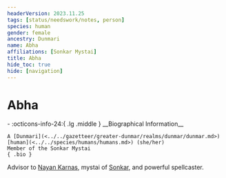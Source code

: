 ```yaml
---
headerVersion: 2023.11.25
tags: [status/needswork/notes, person]
species: human
gender: female
ancestry: Dunmari
name: Abha
affiliations: [Sonkar Mystai]
title: Abha
hide_toc: true
hide: [navigation]
---
```

# Abha
<div class="grid cards ext-narrow-margin ext-one-column" markdown>
- :octicons-info-24:{ .lg .middle } __Biographical Information__

    A [Dunmari](<../../gazetteer/greater-dunmar/realms/dunmar/dunmar.md>) [human](<../../species/humans/humans.md>) (she/her)  
    Member of the Sonkar Mystai  
    { .bio }

</div>


Advisor to [Nayan Karnas](<./nayan-karnas.md>), mystai of [Sonkar](<../../cosmology/gods/incorporeal-gods/dunmari/sonkar.md>), and powerful spellcaster. 
